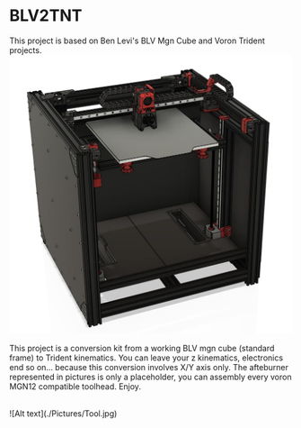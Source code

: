 # BLV2TNT<br/>
This project is based on Ben Levi's BLV Mgn Cube and Voron Trident projects.
<br/>
![Alt text](./Pictures/blv2tnt.jpg)<br/>

This project is a conversion kit from a working BLV mgn cube (standard frame) to Trident kinematics.
You can leave your z kinematics, electronics end so on... because this conversion involves X/Y axis only.
The afteburner represented in pictures is only a placeholder, you can assembly every voron MGN12 compatible toolhead.
Enjoy.

<br/>
![Alt text](./Pictures/Tool.jpg)<br/>
